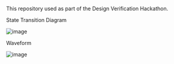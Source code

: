 This repository used as part of the Design Verification Hackathon.

State Transition Diagram

![image](https://user-images.githubusercontent.com/66086031/179691408-73a11fab-e464-417a-b7f9-8de632db0bb1.png)

Waveform

![image](https://user-images.githubusercontent.com/66086031/179691468-9f32e4bb-e2d9-4abf-91c2-140c81f2b593.png)

